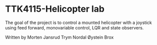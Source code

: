 # TTK4115-Helicopter lab

The goal of the project is to control a mounted helicopter with a joystick using
feed forward, monovariable control, LQR and state observers.

Written by
Morten Jansrud
Trym Nordal
Øystein Brox
